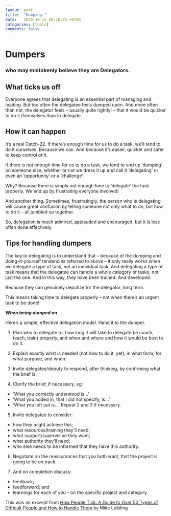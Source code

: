 ```yaml
---
layout: post
title:  "Dumping."
date:   2020-10-15 00:18:23 +0700
categories: [tools]
comments: false
---
```


# **Dumpers**
### who may mistakenly believe they are Delegators.

## **What ticks us off**

Everyone agrees that delegating is an essential part of managing and leading. But too often the delegatee feels dumped upon. And more often than not, the delegator feels – usually quite rightly! – that it would be quicker to do it themselves than to delegate.

## **How it can happen**

It’s a real Catch-22. If there’s enough time for us to do a task, we’ll tend to do it ourselves. Because we can. And because it’s easier, quicker and safer to keep control of it.

If there is not enough time for us to do a task, we tend to end up ‘dumping’ on someone else, whether or not we dress it up and call it ‘delegating’ or even an ‘opportunity’ or a ‘challenge’.

Why? Because there is simply not enough time to ‘delegate’ the task properly. We end up by frustrating everyone involved!

And another thing. Sometimes, frustratingly, the person who is delegating will cause great confusion by telling someone not only what to do, but how to do it – all jumbled up together.

So, delegation is much admired, applauded and encouraged, but it is less often done effectively.

## **Tips for handling dumpers**

The key to delegating is to understand that – because of the dumping and doing-it-yourself tendencies referred to above – it only really works when we delegate a type of task, not an individual task. And delegating a type of task means that the delegatee can handle a whole category of tasks, not just the one. And in this way, they have been trained. And developed.

Because they can genuinely deputize for the delegator, long term.

This means taking time to delegate properly – not when there’s an urgent task to be done!

***When being dumped on***

Here’s a simple, effective delegation model. Hand it to the dumper.

1. Plan who to delegate to, how long it will take to delegate (ie coach, teach, train) properly, and when and where and how it would be best to do it.

2. Explain exactly what is needed (not how to do it, yet), in what form, for what purpose, and when.

3. Invite delegatee/deputy to respond, after thinking, by confirming what the brief is.

4. Clarify the brief, if necessary, eg:

- ‘What you correctly understood is…’
- ‘What you added in, that I did not specify, is…’
- ‘What you left out is…’ Repeat 2 and 3 if necessary.

5. Invite delegatee to consider:

- how they might achieve this;
- what resources/training they’ll need;
- what support/supervision they want;
- what authority they’ll need;
- who else needs to be informed that they have this authority.

6. Negotiate on the reassurances that you both want, that the project is going to be on track.

7. And on completion discuss:

- feedback;
- feedforward; and
- learnings for each of you – on the specific project and category.

This was an excerpt from [How People Tick: A Guide to Over 50 Types of Difficult People and How to Handle Them](https://www.amazon.com/How-People-Tick-Difficult-Handle-ebook/dp/B005QBHY5C) by Mike Leibling